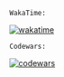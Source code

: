 `WakaTime:` 
  
[![wakatime](https://wakatime.com/badge/user/62291186-661f-420c-879f-8bc06bb547b3.svg)](https://wakatime.com/@62291186-661f-420c-879f-8bc06bb547b3)

  
`Codewars:` 
  
[![codewars](https://www.codewars.com/users/MaksSaga/badges/small)](https://www.codewars.com/users/MaksSaga)

